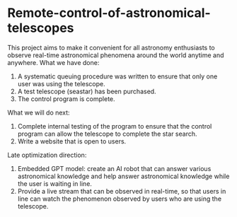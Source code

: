 # Remote-control-of-astronomical-telescopes
This project aims to make it convenient for all astronomy enthusiasts to observe real-time astronomical phenomena around the world anytime and anywhere.
What we have done:
1. A systematic queuing procedure was written to ensure that only one user was using the telescope.
2. A test telescope (seastar) has been purchased.
3. The control program is complete.

What we will do next:
1. Complete internal testing of the program to ensure that the control program can allow the telescope to complete the star search.
2. Write a website that is open to users.

Late optimization direction:
1. Embedded GPT model: create an AI robot that can answer various astronomical knowledge and help answer astronomical knowledge while the user is waiting in line.
2. Provide a live stream that can be observed in real-time, so that users in line can watch the phenomenon observed by users who are using the telescope.
